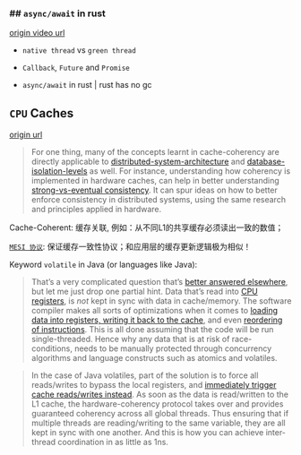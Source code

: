 ### ## `async/await` in rust

[origin video url](https://www.youtube.com/watch?v=lJ3NC-R3gSI)

* `native thread` vs `green thread` 

* `Callback`, `Future`  and `Promise`
* `async/await` in rust | rust has no gc



## `CPU` Caches



[origin url](https://software.rajivprab.com/2018/04/29/myths-programmers-believe-about-cpu-caches/)

> For one thing, many of the concepts learnt in cache-coherency are directly applicable to [distributed-system-architecture](https://en.wikipedia.org/wiki/Distributed_computing) and [database-isolation-levels](https://en.wikipedia.org/wiki/Isolation_(database_systems)#Isolation_levels) as well. For instance, understanding how coherency is implemented in hardware caches, can help in better understanding [strong-vs-eventual consistency](https://hackernoon.com/eventual-vs-strong-consistency-in-distributed-databases-282fdad37cf7). It can spur ideas on how to better enforce consistency in distributed systems, using the same research and principles applied in hardware.



Cache-Coherent: 缓存关联, 例如：从不同L1的共享缓存必须读出一致的数值；

[`MESI 协议`](https://en.wikipedia.org/wiki/MESI_protocol): 保证缓存一致性协议；和应用层的缓存更新逻辑极为相似！



Keyword `volatile` in Java (or languages like Java):

>That’s a very complicated question that’s [better answered elsewhere](https://www.cs.umd.edu/~pugh/java/memoryModel/jsr-133-faq.html), but let me just drop one partial hint. Data that’s read into [CPU registers](https://en.wikipedia.org/wiki/Processor_register), is *not* kept in sync with data in cache/memory. The software compiler makes all sorts of optimizations when it comes to [loading data into registers, writing it back to the cache](https://www.inf.ed.ac.uk/teaching/courses/copt/lecture-7.pdf), and even [reordering of instructions](https://stackoverflow.com/questions/22106843/gccs-reordering-of-read-write-instructions). This is all done assuming that the code will be run single-threaded. Hence why any data that is at risk of race-conditions, needs to be manually protected through concurrency algorithms and language constructs such as atomics and volatiles.

> In the case of Java volatiles, part of the solution is to force all reads/writes to bypass the local registers, and [immediately trigger cache reads/writes instead](https://stackoverflow.com/questions/4633866/is-volatile-expensive). As soon as the data is read/written to the L1 cache, the hardware-coherency protocol takes over and provides guaranteed coherency across all global threads. Thus ensuring that if multiple threads are reading/writing to the same variable, they are all kept in sync with one another. And this is how you can achieve inter-thread coordination in as little as 1ns.